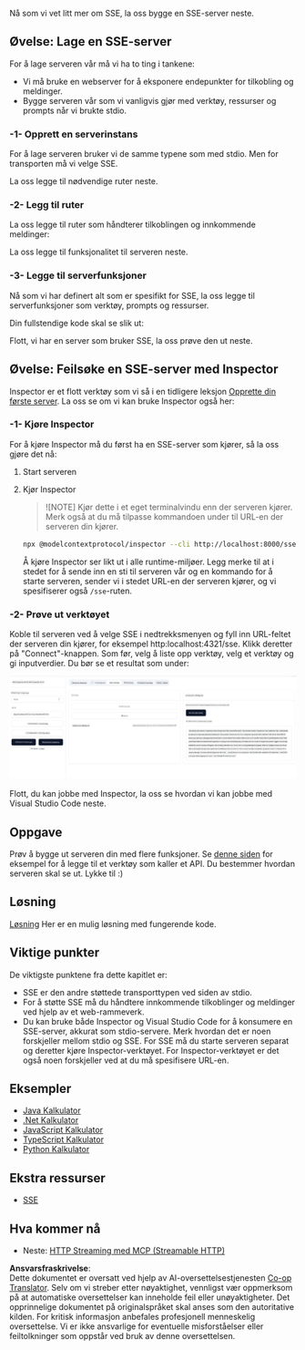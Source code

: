 <!--
CO_OP_TRANSLATOR_METADATA:
{
  "original_hash": "d90ca3d326c48fab2ac0ebd3a9876f59",
  "translation_date": "2025-07-04T17:46:09+00:00",
  "source_file": "03-GettingStarted/05-sse-server/README.md",
  "language_code": "no"
}
-->
Nå som vi vet litt mer om SSE, la oss bygge en SSE-server neste.

## Øvelse: Lage en SSE-server

For å lage serveren vår må vi ha to ting i tankene:

- Vi må bruke en webserver for å eksponere endepunkter for tilkobling og meldinger.
- Bygge serveren vår som vi vanligvis gjør med verktøy, ressurser og prompts når vi brukte stdio.

### -1- Opprett en serverinstans

For å lage serveren bruker vi de samme typene som med stdio. Men for transporten må vi velge SSE.

La oss legge til nødvendige ruter neste.

### -2- Legg til ruter

La oss legge til ruter som håndterer tilkoblingen og innkommende meldinger:

La oss legge til funksjonalitet til serveren neste.

### -3- Legge til serverfunksjoner

Nå som vi har definert alt som er spesifikt for SSE, la oss legge til serverfunksjoner som verktøy, prompts og ressurser.

Din fullstendige kode skal se slik ut:

Flott, vi har en server som bruker SSE, la oss prøve den ut neste.

## Øvelse: Feilsøke en SSE-server med Inspector

Inspector er et flott verktøy som vi så i en tidligere leksjon [Opprette din første server](/03-GettingStarted/01-first-server/README.md). La oss se om vi kan bruke Inspector også her:

### -1- Kjøre Inspector

For å kjøre Inspector må du først ha en SSE-server som kjører, så la oss gjøre det nå:

1. Start serveren

1. Kjør Inspector

    > ![NOTE]
    > Kjør dette i et eget terminalvindu enn der serveren kjører. Merk også at du må tilpasse kommandoen under til URL-en der serveren din kjører.

    ```sh
    npx @modelcontextprotocol/inspector --cli http://localhost:8000/sse --method tools/list
    ```

    Å kjøre Inspector ser likt ut i alle runtime-miljøer. Legg merke til at i stedet for å sende inn en sti til serveren vår og en kommando for å starte serveren, sender vi i stedet URL-en der serveren kjører, og vi spesifiserer også `/sse`-ruten.

### -2- Prøve ut verktøyet

Koble til serveren ved å velge SSE i nedtrekksmenyen og fyll inn URL-feltet der serveren din kjører, for eksempel http:localhost:4321/sse. Klikk deretter på "Connect"-knappen. Som før, velg å liste opp verktøy, velg et verktøy og gi inputverdier. Du bør se et resultat som under:

![SSE Server kjører i Inspector](../../../../translated_images/sse-inspector.d86628cc597b8fae807a31d3d6837842f5f9ee1bcc6101013fa0c709c96029ad.no.png)

Flott, du kan jobbe med Inspector, la oss se hvordan vi kan jobbe med Visual Studio Code neste.

## Oppgave

Prøv å bygge ut serveren din med flere funksjoner. Se [denne siden](https://api.chucknorris.io/) for eksempel for å legge til et verktøy som kaller et API. Du bestemmer hvordan serveren skal se ut. Lykke til :)

## Løsning

[Løsning](./solution/README.md) Her er en mulig løsning med fungerende kode.

## Viktige punkter

De viktigste punktene fra dette kapitlet er:

- SSE er den andre støttede transporttypen ved siden av stdio.
- For å støtte SSE må du håndtere innkommende tilkoblinger og meldinger ved hjelp av et web-rammeverk.
- Du kan bruke både Inspector og Visual Studio Code for å konsumere en SSE-server, akkurat som stdio-servere. Merk hvordan det er noen forskjeller mellom stdio og SSE. For SSE må du starte serveren separat og deretter kjøre Inspector-verktøyet. For Inspector-verktøyet er det også noen forskjeller ved at du må spesifisere URL-en.

## Eksempler

- [Java Kalkulator](../samples/java/calculator/README.md)
- [.Net Kalkulator](../../../../03-GettingStarted/samples/csharp)
- [JavaScript Kalkulator](../samples/javascript/README.md)
- [TypeScript Kalkulator](../samples/typescript/README.md)
- [Python Kalkulator](../../../../03-GettingStarted/samples/python)

## Ekstra ressurser

- [SSE](https://developer.mozilla.org/en-US/docs/Web/API/Server-sent_events)

## Hva kommer nå

- Neste: [HTTP Streaming med MCP (Streamable HTTP)](../06-http-streaming/README.md)

**Ansvarsfraskrivelse**:  
Dette dokumentet er oversatt ved hjelp av AI-oversettelsestjenesten [Co-op Translator](https://github.com/Azure/co-op-translator). Selv om vi streber etter nøyaktighet, vennligst vær oppmerksom på at automatiske oversettelser kan inneholde feil eller unøyaktigheter. Det opprinnelige dokumentet på originalspråket skal anses som den autoritative kilden. For kritisk informasjon anbefales profesjonell menneskelig oversettelse. Vi er ikke ansvarlige for eventuelle misforståelser eller feiltolkninger som oppstår ved bruk av denne oversettelsen.